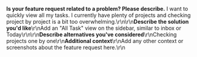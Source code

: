 **Is your feature request related to a problem? Please describe.**
I want to quickly view all my tasks. I currently have plenty of projects and checking project by project is a bit too overwhelming.\r\n\r\n**Describe the solution you'd like**\r\nAdd an \"All Task\" view on the sidebar, similar to inbox or Today\r\n\r\n**Describe alternatives you've considered**\r\nChecking projects one by one\r\n**Additional context**\r\nAdd any other context or screenshots about the feature request here.\r\n

